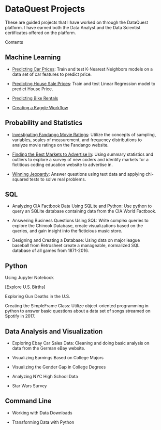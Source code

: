# DataQuest Projects
These are guided projects that I have worked on through the DataQuest platform. I have earned both the Data Analyst and the Data Scientist certificates offered on the platform.

Contents
 ## Machine Learning
   - [Predicting Car Prices](https://github.com/farope77/Guided-Projects/tree/main/Predicting%20Car%20Prices): Train and test K-Nearest Neighbors models on a data set of car features to predict price.

   - [Predicting House Sale Prices](https://github.com/farope77/Guided-Projects/tree/main/Predicting%20House%20Sale%20Prices): Train and test Linear Regression model to predict House Price.

   - [Predicting Bike Rentals](https://github.com/farope77/Guided-Projects/tree/main/Predicting%20Bike%20Rentals)

   - [Creating a Kaggle Workflow](https://github.com/farope77/Guided-Projects/tree/main/Creating%20a%20Kaggle%20Workflow)
   

## Probability and Statistics
 - [Investigating Fandango Movie Ratings](https://github.com/farope77/Guided-Projects/tree/main/Investigating%20Fandango%20Movie%20Ratings): Utilize the concepts of sampling, variables, scales of measurement, and frequency distributions to analyze movie ratings on the Fandango website.

 - [Finding the Best Markets to Advertise In](https://github.com/farope77/Guided-Projects/tree/main/Finding%20the%20Best%20Markets%20to%20Advertise%20In): Using summary statistics and outliers to explore a survey of new coders and identify markets for a fictitious coding education website to advertise in.

 - [Winning Jeopardy](https://github.com/farope77/Guided-Projects/tree/main/Winning%20Jeopardy): Answer questions using text data and applying chi-squared tests to solve real problems.

 ## SQL
  - Analyzing CIA Factbook Data Using SQLite and Python: Use python to query an SQLite database containing data from the CIA World Factbook.

  - Answering Business Questions Using SQL: Write complex queries to explore the Chinook Database, create visualizations based on the queries, and gain insight into the ficticious music store.

  - Designing and Creating a Database: Using data on major league baseball from Retrosheet create a manageable, normalized SQL database of all games from 1871-2016.



## Python
Using Jupyter Notebook

[Explore U.S. Births]

Exploring Gun Deaths in the U.S.

Creating the SimpleFrame Class: Utilize object-oriented programming in python to answer basic questions about a data set of songs streamed on Spotify in 2017.

## Data Analysis and Visualization
 - Exploring Ebay Car Sales Data: Cleaning and doing basic analysis on data from the German eBay website.

 - Visualizing Earnings Based on College Majors

 - Visualizing the Gender Gap in College Degrees

 - Analyzing NYC High School Data

 - Star Wars Survey

## Command Line
 - Working with Data Downloads

 - Transforming Data with Python


